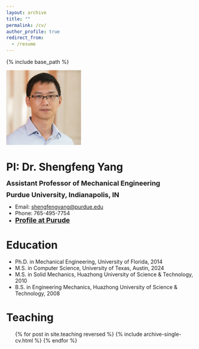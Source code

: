 ```yaml
---
layout: archive
title: ""
permalink: /cv/
author_profile: true
redirect_from:
  - /resume
---
```


{% include base_path %}


<img src="/images/yangsf.png" alt="PI" width="200"/>

PI: Dr. Shengfeng Yang
======
<span style="font-size: 18px; font-weight: bold; line-height: 0.5;">Assistant Professor of Mechanical Engineering</span>

<span style="font-size: 18px; font-weight: bold; line-height: 0.5;">Purdue University, Indianapolis, IN</span>

* Email: shengfengyang@purdue.edu
* Phone: 765-495-7754
* <a href="[/research_microelectronics](https://engineering.purdue.edu/ME/People/ptProfile?id=294615)" style="font-size: 18px; font-weight: bold;">Profile at Purude</a> 
    
Education
======
* Ph.D. in Mechanical Engineering, University of Florida, 2014
* M.S. in Computer Science, University of Texas, Austin, 2024
* M.S. in Solid Mechanics, Huazhong University of Science & Technology, 2010
* B.S. in Engineering Mechanics, Huazhong University of Science & Technology, 2008

<!---    
Experience
======
* 2024/07-present: Assitant Professor of Mechanical Engineering
  * Purdue University, Indianapolis, IN

* 2017/08-2024/06: Assitant Professor of Mechanical and Energy Engineering
  * Indiana University-Purdue University Indianapolis (IUPUI)

* 2015/03-2017/07: Postdoctoral Researcher
  * University of California, San Diego, CA



Publications
======
  <ul>{% for post in site.publications reversed %}
    {% include archive-single-cv.html %}
  {% endfor %}</ul>

Talks
======
  <ul>{% for post in site.talks reversed %}
    {% include archive-single-talk-cv.html  %}
  {% endfor %}</ul>
-->

Teaching
======
  <ul>{% for post in site.teaching reversed %}
    {% include archive-single-cv.html %}
  {% endfor %}</ul>
  
